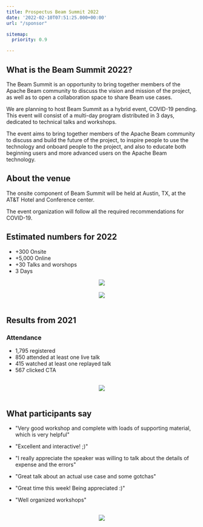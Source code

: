 ```yaml
---
title: Prospectus Beam Summit 2022
date: '2022-02-10T07:51:25.000+00:00'
url: "/sponsor"

sitemap:
  priority: 0.9

---
```


## What is the Beam Summit 2022?

The Beam Summit is an opportunity to bring together members of the Apache Beam community to discuss the vision and mission of the project, as well as to open a collaboration space to share Beam use cases.

We are planning to host Beam Summit as a hybrid event, COVID-19 pending. This event will consist of a multi-day program distributed in 3 days, dedicated to technical talks and workshops.

The event aims to bring together members of the Apache Beam community to discuss and build the future of the project, to inspire people to use the technology and onboard people to the project, and also to educate both beginning users and more advanced users on the Apache Beam technology.


## About the venue

The onsite component of Beam Summit will be held at Austin, TX, at the AT&T Hotel and Conference center.

The event organization will follow all the required recommendations for COVID-19.


## Estimated numbers for 2022

* +300 Onsite
* +5,000 Online
* +30 Talks and worshops
* 3 Days

<center>
<img src="/images/img-beam01.png" class="img-fluid w-100">
</center>

<br>

<center>
<img src="/images/img-beam02.png" class="img-fluid w-100">
</center>
<br>

## Results from 2021


### Attendance

* 1,795 registered
* 850 attended at least one live talk
* 415 watched at least one replayed talk
* 567 clicked CTA

<br>

<center>
<img src="/images/beam-3.png" class="img-fluid w-100">
</center>
<br>

## What participants say

* "Very good workshop and complete with loads of supporting material, which is very helpful"

* "Excellent and interactive! ;)"

* "I really appreciate the speaker was willing to talk about the details of expense and the
errors"

* "Great talk about an actual use case and some gotchas"

* "Great time this week! Being appreciated :)"

* "Well organized workshops"

<br>

<center>
<img src="/images/beam-4.png" class="img-fluid w-100">
</center>
<br>